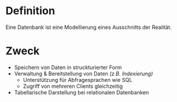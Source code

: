 # Definition
Eine Datenbank ist eine Modellierung eines Ausschnitts der Realität.

# Zweck
- Speichern von Daten in struckturierter Form
- Verwaltung & Bereitstellung von Daten *(z.B. Indexierung)*
	- Unterstützung für Abfragesprachen wie SQL
	- Zugriff von mehreren Clients gleichzeitig
- Tabellarische Darstellung bei relationalen Datenbanken
